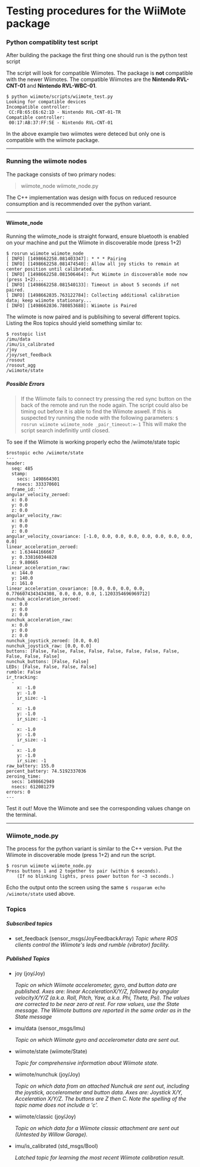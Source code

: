 # Testing procedures for the WiiMote package

### Python compatiblity test script ###
After building the package the first thing one should run is the python test script

The script will look for compatible Wiimotes. The package is **not** compatible with the newer Wiimotes. The compatible Wiimotes are the **Nintendo RVL-CNT-01** and **Nintendo RVL-WBC-01**.

```
$ python wiimote/scripts/wiimote_test.py
Looking for compatible devices
Incompatible controller:
 CC:FB:65:E6:62:1D - Nintendo RVL-CNT-01-TR
Compatible controller:
 00:17:AB:37:FF:5E - Nintendo RVL-CNT-01
```

In the above example two wiimotes were deteced but only one is compatible with the wiimote package.

---

### Running the wiimote nodes ###
The package consists of two primary nodes:
>wiimote_node
wiimote_node.py

The C++ implementation was design with focus on reduced resource consumption and is recommended over the python variant.

---

#### Wiimote_node ####

Running the wiimote_node is straight forward, ensure bluetooth is enabled on your machine and put the Wiimote in discoverable mode (press 1+2)

```
$ rosrun wiimote wiimote_node
[ INFO] [1498662258.081403347]: * * * Pairing
[ INFO] [1498662258.081474540]: Allow all joy sticks to remain at center position until calibrated.
[ INFO] [1498662258.081506464]: Put Wiimote in discoverable mode now (press 1+2)...
[ INFO] [1498662258.081540133]: Timeout in about 5 seconds if not paired.
[ INFO] [1498662835.763122784]: Collecting additional calibration data; keep wiimote stationary...
[ INFO] [1498662836.780853688]: Wiimote is Paired
```
The wiimote is now paired and is publisihing to several different topics. Listing the Ros topics should yield something similar to:

```
$ rostopic list
/imu/data
/imu/is_calibrated
/joy
/joy/set_feedback
/rosout
/rosout_agg
/wiimote/state
```
##### Possible Errors #####

>If the Wiimote fails to connect try pressing the red sync button on the back of the remote and run the node again. The script could also be timing out before it is able to find the Wiimote aswell. If this is suspected try running the node with the following parameters:
`
$ rosrun wiimote wiimote_node _pair_timeout:=-1
`
>This will make the script search indefinitly until closed.

To see if the Wiimote is working properly echo the /wiimote/state topic
```
$rostopic echo /wiimote/state
---
header:
  seq: 485
  stamp:
    secs: 1498664301
    nsecs: 333370601
  frame_id: ''
angular_velocity_zeroed:
  x: 0.0
  y: 0.0
  z: 0.0
angular_velocity_raw:
  x: 0.0
  y: 0.0
  z: 0.0
angular_velocity_covariance: [-1.0, 0.0, 0.0, 0.0, 0.0, 0.0, 0.0, 0.0, 0.0]
linear_acceleration_zeroed:
  x: 1.63444166667
  y: 0.338160344828
  z: 9.80665
linear_acceleration_raw:
  x: 144.0
  y: 140.0
  z: 161.0
linear_acceleration_covariance: [0.0, 0.0, 0.0, 0.0, 0.7766074343434308, 0.0, 0.0, 0.0, 1.1203354696969712]
nunchuk_acceleration_zeroed:
  x: 0.0
  y: 0.0
  z: 0.0
nunchuk_acceleration_raw:
  x: 0.0
  y: 0.0
  z: 0.0
nunchuk_joystick_zeroed: [0.0, 0.0]
nunchuk_joystick_raw: [0.0, 0.0]
buttons: [False, False, False, False, False, False, False, False, False, False, False]
nunchuk_buttons: [False, False]
LEDs: [False, False, False, False]
rumble: False
ir_tracking:
  -
    x: -1.0
    y: -1.0
    ir_size: -1
  -
    x: -1.0
    y: -1.0
    ir_size: -1
  -
    x: -1.0
    y: -1.0
    ir_size: -1
  -
    x: -1.0
    y: -1.0
    ir_size: -1
raw_battery: 155.0
percent_battery: 74.5192337036
zeroing_time:
  secs: 1498662949
  nsecs: 612081279
errors: 0
---
```

Test it out! Move the Wiimote and see the corresponding values change on the terminal.

---
### Wiimote_node.py ###
The process for the python variant is similar to the C++ version. Put the Wiimote in discoverable mode (press 1+2) and run the script.

```
$ rosrun wiimote wiimote_node.py
Press buttons 1 and 2 together to pair (within 6 seconds).
    (If no blinking lights, press power button for ~3 seconds.)
```
Echo the output onto the screen using the same `$ rosparam echo /wiimote/state` used above.


### Topics ###
##### Subscribed topics #####
* set_feedback (sensor_msgs/JoyFeedbackArray)
*Topic where ROS clients control the Wiimote's leds and rumble (vibrator) facility.*

##### Published Topics #####
* joy (joy/Joy)

   *Topic on which Wiimote accelerometer, gyro, and button data are published. Axes are: linear AccelerationX/Y/Z, followed by angular velocityX/Y/Z (a.k.a. Roll, Pitch, Yaw, a.k.a. Phi, Theta, Psi). The values are corrected to be near zero at rest. For raw values, use the State message. The Wiimote buttons are reported in the same order as in the State message*

* imu/data (sensor_msgs/Imu)

   *Topic on which Wiimote gyro and accelerometer data are sent out.*

* wiimote/state (wiimote/State)

   *Topic for comprehensive information about Wiimote state.*

* wiimote/nunchuk (joy/Joy)

   *Topic on which data from an attached Nunchuk are sent out, including the joystick, accelerometer and button data. Axes are: Joystick X/Y, Acceleration X/Y/Z. The buttons are Z then C. Note the spelling of the topic name does not include a 'c'.*

* wiimote/classic (joy/Joy)

   *Topic on which data for a Wiimote classic attachment are sent out (Untested by Willow Garage).*

* imu/is_calibrated (std_msgs/Bool)

   *Latched topic for learning the most recent Wiimote calibration result.*


